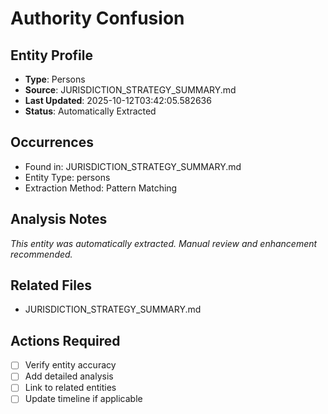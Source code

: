 # Authority Confusion

## Entity Profile
- **Type**: Persons
- **Source**: JURISDICTION_STRATEGY_SUMMARY.md
- **Last Updated**: 2025-10-12T03:42:05.582636
- **Status**: Automatically Extracted

## Occurrences
- Found in: JURISDICTION_STRATEGY_SUMMARY.md
- Entity Type: persons
- Extraction Method: Pattern Matching

## Analysis Notes
*This entity was automatically extracted. Manual review and enhancement recommended.*

## Related Files
- JURISDICTION_STRATEGY_SUMMARY.md

## Actions Required
- [ ] Verify entity accuracy
- [ ] Add detailed analysis
- [ ] Link to related entities
- [ ] Update timeline if applicable
